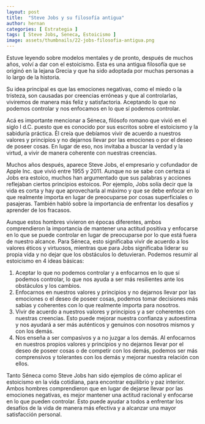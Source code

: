 ```yaml
---
layout: post
title:  "Steve Jobs y su filosofía antigua"
author: hernan
categories: [ Estrategia ]
tags: [ Steve Jobs, Seneca, Estoicismo ]
image: assets/thumbnails/22-jobs-filosofia-antigua.png
---
```


Estuve leyendo sobre modelos mentales y de pronto, después de muchos años, volví a dar con el estoicismo. Esta es una antigua filosofía que se originó en la lejana Grecia y que ha sido adoptada por muchas personas a lo largo de la historia. 

Su idea principal es que las emociones negativas, como el miedo o la tristeza, son causadas por creencias erróneas y que al controlarlas, viviremos de manera más feliz y satisfactoria. Aceptando lo que no podemos controlar y nos enfocamos en lo que sí podemos controlar.

Acá es importante mencionar a Séneca, filósofo romano que vivió en el siglo I d.C. puesto que es conocido por sus escritos sobre el estoicismo y la sabiduría práctica. Él creía que debíamos vivir de acuerdo a nuestros valores y principios y no dejarnos llevar por las emociones o por el deseo de poseer cosas. En lugar de eso, nos invitaba a buscar la verdad y la virtud, a vivir de manera coherente con nuestras creencias.

Muchos años después, aparece Steve Jobs, el empresario y cofundador de Apple Inc. que vivió entre 1955 y 2011. Aunque no se sabe con certeza si Jobs era estoico, muchos han argumentado que sus palabras y acciones reflejaban ciertos principios estoicos. Por ejemplo, Jobs solía decir que la vida es corta y hay que aprovecharla al máximo y que se debe enfocar en lo que realmente importa en lugar de preocuparse por cosas superficiales o pasajeras. También habló sobre la importancia de enfrentar los desafíos y aprender de los fracasos.

Aunque estos hombres vivieron en épocas diferentes, ambos comprendieron la importancia de mantener una actitud positiva y enfocarse en lo que se puede controlar en lugar de preocuparse por lo que está fuera de nuestro alcance. Para Séneca, esto significaba vivir de acuerdo a los valores éticos y virtuosos, mientras que para Jobs significaba liderar su propia vida y no dejar que los obstáculos lo detuvieran.
Podemos resumir al estoicismo en 4 ideas básicas:

1. Aceptar lo que no podemos controlar y a enfocarnos en lo que sí podemos controlar, lo que nos ayuda a ser más resilientes ante los obstáculos y los cambios.
2. Enfocarnos en nuestros valores y principios y no dejarnos llevar por las emociones o el deseo de poseer cosas, podemos tomar decisiones más sabias y coherentes con lo que realmente importa para nosotros.
3. Vivir de acuerdo a nuestros valores y principios y a ser coherentes con nuestras creencias. Esto puede mejorar nuestra confianza y autoestima y nos ayudará a ser más auténticos y genuinos con nosotros mismos y con los demás.
4. Nos enseña a ser compasivos y a no juzgar a los demás. Al enfocarnos en nuestros propios valores y principios y no dejarnos llevar por el deseo de poseer cosas o de competir con los demás, podemos ser más comprensivos y tolerantes con los demás y mejorar nuestra relación con ellos.

Tanto Séneca como Steve Jobs han sido ejemplos de cómo aplicar el estoicismo en la vida cotidiana, para encontrar equilibrio y paz interior. Ambos hombres comprendieron que en lugar de dejarse llevar por las emociones negativas, es mejor mantener una actitud racional y enfocarse en lo que pueden controlar. Esto puede ayudar a todos a enfrentar los desafíos de la vida de manera más efectiva y a alcanzar una mayor satisfacción personal.

